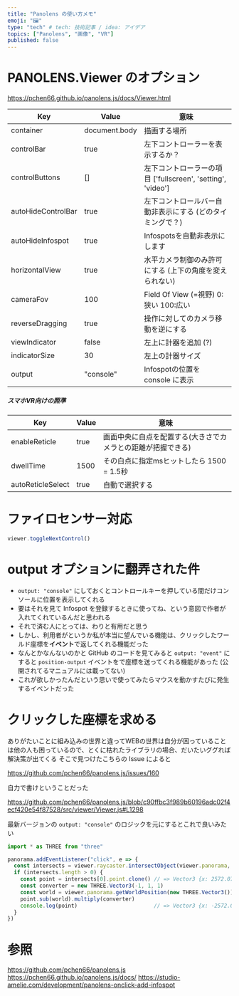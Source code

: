 ```yaml
---
title: "Panolens の使い方メモ"
emoji: "🖼"
type: "tech" # tech: 技術記事 / idea: アイデア
topics: ["Panolens", "画像", "VR"]
published: false
---
```


# PANOLENS.Viewer のオプション #

https://pchen66.github.io/panolens.js/docs/Viewer.html

| Key                | Value         | 意味                                                        |
|--------------------|---------------|-------------------------------------------------------------|
| container          | document.body | 描画する場所                                                |
| controlBar         | true          | 左下コントローラーを表示するか？                            |
| controlButtons     | []            | 左下コントローラーの項目 ['fullscreen', 'setting', 'video'] |
| autoHideControlBar | true          | 左下コントロールバー自動非表示にする (どのタイミングで？)   |
| autoHideInfospot   | true          | Infospotsを自動非表示にします                               |
| horizontalView     | true          | 水平カメラ制御のみ許可にする (上下の角度を変えられない)     |
| cameraFov          | 100           | Field Of View (=視野) 0:狭い 100:広い                       |
| reverseDragging    | true          | 操作に対してのカメラ移動を逆にする                          |
| viewIndicator      | false         | 左上に計器を追加 (?)                                        |
| indicatorSize      | 30            | 左上の計器サイズ                                            |
| output             | "console"     | Infospotの位置を console に表示                             |

##### スマホVR向けの照準 #####

| Key               | Value | 意味                                                         |
|-------------------|-------|--------------------------------------------------------------|
| enableReticle     | true  | 画面中央に白点を配置する(大きさでカメラとの距離が把握できる) |
| dwellTime         | 1500  | その白点に指定msヒットしたら 1500 = 1.5秒                    |
| autoReticleSelect | true  | 自動で選択する                                               |

# ファイロセンサー対応 #

```javascript
viewer.toggleNextControl()
```

# output オプションに翻弄された件 #

  * `output: "console"` にしておくとコントロールキーを押している間だけコンソールに位置を表示してくれる
  * 要はそれを見て Infospot を登録するときに使ってね、という意図で作者が入れてくれているんだと思われる
  * それで済む人にとっては、わりと有用だと思う
  * しかし、利用者がというか私が本当に望んでいる機能は、クリックしたワールド座標を**イベント**で返してくれる機能だった
  * なんとかなんないのかと GitHub のコードを見てみると `output: "event"` にすると `position-output` イベントをで座標を送ってくれる機能があった (公開されてるマニュアルには載ってない)
  * これが欲しかったんだという思いで使ってみたらマウスを動かすたびに発生するイベントだった

# クリックした座標を求める #

ありがたいことに組み込みの世界と違ってWEBの世界は自分が困っていることは他の人も困っているので、とくに枯れたライブラリの場合、だいたいググれば解決策が出てくる
そこで見つけたこちらの Issue によると

https://github.com/pchen66/panolens.js/issues/160

自力で書けということだった

https://github.com/pchen66/panolens.js/blob/c90ffbc3f989b60196adc02f4ecf420e54f87528/src/viewer/Viewer.js#L1298

最新バージョンの `output: "console"` のロジックを元にするとこれで良いみたい

```javascript
import * as THREE from "three"

panorama.addEventListener("click", e => {
  const intersects = viewer.raycaster.intersectObject(viewer.panorama, true)
  if (intersects.length > 0) {
    const point = intersects[0].point.clone() // => Vector3 {x: 2572.0764633107765, y: 1892.102225883789, z: -3839.4888925916653}
    const converter = new THREE.Vector3(-1, 1, 1)
    const world = viewer.panorama.getWorldPosition(new THREE.Vector3())
    point.sub(world).multiply(converter)
    console.log(point)                        // => Vector3 {x: -2572.0764633107765, y: 1892.102225883789, z: -3839.4888925916653}
  }
})
```

# 参照 #

https://github.com/pchen66/panolens.js
https://pchen66.github.io/panolens.js/docs/
https://studio-amelie.com/development/panolens-onclick-add-infospot
